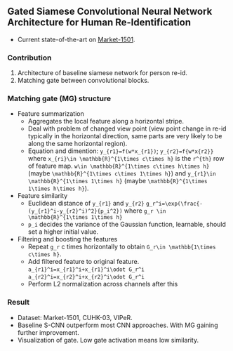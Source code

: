 ## Gated Siamese Convolutional Neural Network Architecture for Human Re-Identification

<picture here>

* Current state-of-the-art on [Market-1501](201609.md#market-1501).

### Contribution
1. Architecture of baseline siamese network for person re-id.
2. Matching gate between convolutional blocks.

### Matching gate (MG) structure
* Feature summarization
	* Aggregates the local feature along a horizontal stripe.
	* Deal with problem of changed view point (view point change in re-id typically in the horizontal direction, same parts are very likely to be along the same horizontal region).
	* Equation and dimention:
		`y_{r1}=f(w*x_{r1})`; `y_{r2}=f{w*x{r2}}`
		where `x_{ri}\in \mathbb{R}^{1\times c\times h}` is the `r^{th}` row of feature map. `w\in \mathbb{R}^{1\times c\times h\times h}` (maybe `\mathbb{R}^{1\times c\times 1\times h}`) and `y_{r1}\in \mathbb{R}^{1\times 1\times h}` (maybe `\mathbb{R}^{1\times 1\times h\times h}`).
* Feature similarity
	* Euclidean distance of `y_{r1}` and `y_{r2}`
		`g_r^i=\exp(\frac{-(y_{r1}^i-y_{r2}^i)^2}{p_i^2})`
		where `g_r \in \mathbb{R}^{1\times 1\times h}`
	* `p_i` decides the variance of the Gaussian function, learnable, should set a higher initial value.
* Filtering and boosting the features
	* Repeat `g_r` c times horizontally to obtain `G_r\in \mathbb{1\times c\times h}`.
	* Add filtered feature to original feature.
		`a_{r1}^i=x_{r1}^i+x_{r1}^i\odot G_r^i`
		`a_{r2}^i=x_{r2}^i+x_{r2}^i\odot G_r^i`
	* Perform L2 normalization across channels after this

### Result
* Dataset: Market-1501, CUHK-03, VIPeR.
* Baseline S-CNN outperform most CNN approaches. With MG gaining further improvement.
* Visualization of gate. Low gate activation means low similarity.
	<picture>
